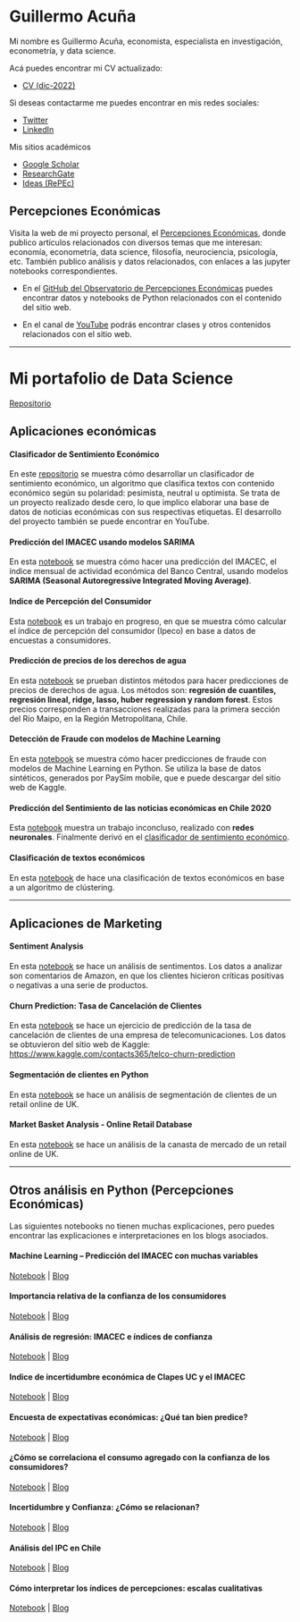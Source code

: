 # Guillermo Acuña
Mi nombre es Guillermo Acuña, economista, especialista en investigación, econometría, y data science. 

Acá puedes encontrar mi CV actualizado:
- [CV (dic-2022)](https://1drv.ms/b/s!AknnacdUetsHhNoRckWx6dhfm-CPwA?e=BMd1Pe)


Si deseas contactarme me puedes encontrar en mis redes sociales:
- [Twitter](https://twitter.com/guillermoacuna)
- [LinkedIn](https://www.linkedin.com/in/guillermoacuna/)


Mis sitios académicos
- [Google Scholar](https://scholar.google.cl/citations?user=lV-J7MsAAAAJ&hl)
- [ResearchGate](https://www.researchgate.net/profile/Guillermo_Acuna3)
- [Ideas (RePEc)](https://ideas.repec.org/e/pac70.html)


## Percepciones Económicas
Visita la web de mi proyecto personal, el [Percepciones Económicas](https://www.percepcioneseconomicas.cl/), donde publico artículos relacionados con diversos temas que me interesan: economía, econometría, data science, filosofía, neurociencia, psicología, etc. También publico análisis y datos relacionados, con enlaces a las jupyter notebooks correspondientes.

- En el [GitHub del Observatorio de Percepciones Económicas](https://github.com/percepcioneseconomicas) puedes encontrar datos y notebooks de Python relacionados con el contenido del sitio web.

- En el canal de [YouTube](https://www.youtube.com/@PercepcionesEconomicas) podrás encontrar clases y otros contenidos relacionados con el sitio web.


---

# Mi portafolio de Data Science

[Repositorio](https://github.com/guillermo-acuna/guillermo-acuna.github.io)


## Aplicaciones económicas 

#### Clasificador de Sentimiento Económico
En este [repositorio](https://github.com/percepcioneseconomicas/publicaciones/tree/main/econ-sent-class) se muestra cómo desarrollar un clasificador de sentimiento económico, un algoritmo que clasifica textos con contenido económico según su polaridad: pesimista, neutral u optimista. Se trata de un proyecto realizado desde cero, lo que implico elaborar una base de datos de noticias económicas con sus respectivas etiquetas. El desarrollo del proyecto también se puede encontrar en YouTube.

#### Predicción del IMACEC usando modelos SARIMA
En esta [notebook](https://github.com/guillermo-acuna/guillermo-acuna.github.io/blob/main/ForecastingImacec.ipynb) se muestra cómo hacer una predicción del IMACEC, el índice mensual de actividad económica del Banco Central, usando modelos **SARIMA (Seasonal Autoregressive Integrated Moving Average)**.

#### Indice de Percepción del Consumidor
Esta [notebook](https://github.com/guillermo-acuna/guillermo-acuna.github.io/blob/main/Ipeco.ipynb) es un trabajo en progreso, en que se muestra cómo calcular el índice de percepción del consumidor (Ipeco) en base a datos de encuestas a consumidores.

#### Predicción de precios de los derechos de agua
En esta [notebook](https://github.com/guillermo-acuna/guillermo-acuna.github.io/blob/main/VAC.ipynb) se prueban distintos métodos para hacer predicciones de precios de derechos de agua. Los métodos son: **regresión de cuantiles, regresión lineal, ridge, lasso, huber regression y random forest**. Estos precios corresponden a transacciones realizadas para la primera sección del Río Maipo, en la Región Metropolitana, Chile.

#### Detección de Fraude con modelos de Machine Learning
En esta [notebook](https://github.com/guillermo-acuna/guillermo-acuna.github.io/blob/main/SFDanalysis.ipynb) se muestra cómo hacer predicciones de fraude con modelos de Machine Learning en Python. Se utiliza la base de datos sintéticos, generados por PaySim mobile, que e puede descargar del sitio web de Kaggle.

#### Predicción del Sentimiento de las noticias económicas en Chile 2020
Esta [notebook](https://github.com/guillermo-acuna/guillermo-acuna.github.io/blob/main/SentimentNews.ipynb) muestra un trabajo inconcluso, realizado con **redes neuronales**. Finalmente derivó en el [clasificador de sentimiento económico](https://github.com/percepcioneseconomicas/publicaciones/tree/main/econ-sent-class).

#### Clasificación de textos económicos
En esta [notebook](https://github.com/guillermo-acuna/guillermo-acuna.github.io/blob/main/Text%20Clustering.ipynb) de hace una clasificación de textos económicos en base a un algoritmo de clústering.

---

## Aplicaciones de Marketing

#### Sentiment Analysis
En esta [notebook](https://github.com/guillermo-acuna/guillermo-acuna.github.io/blob/main/SentimentAnalysis.ipynb) se hace un análisis de sentimentos. Los datos a analizar son comentarios de Amazon, en que los clientes hicieron críticas positivas o negativas a una serie de productos.

#### Churn Prediction: Tasa de Cancelación de Clientes
En esta [notebook](https://github.com/guillermo-acuna/guillermo-acuna.github.io/blob/main/Churn.ipynb) se hace un ejercicio de predicción de la tasa de cancelación de clientes de una empresa de telecomunicaciones. Los datos se obtuvieron del sitio web de Kaggle: https://www.kaggle.com/contacts365/telco-churn-prediction

#### Segmentación de clientes en Python
En esta [notebook](https://github.com/guillermo-acuna/guillermo-acuna.github.io/blob/main/CustSeg.ipynb) se hace un análisis de segmentación de clientes de un retail online de UK. 

#### Market Basket Analysis - Online Retail Database
En esta [notebook](https://github.com/guillermo-acuna/guillermo-acuna.github.io/blob/main/MBAonlineRetail.ipynb) se hace un análisis de la canasta de mercado de un retail online de UK. 

---

## Otros análisis en Python (Percepciones Económicas)
Las siguientes notebooks no tienen muchas explicaciones, pero puedes encontrar las explicaciones e interpretaciones en los blogs asociados.


#### Machine Learning – Predicción del IMACEC con muchas variables
[Notebook](https://github.com/percepcioneseconomicas/publicaciones/blob/main/prediccion_imacec/prediccion_imacec%20-%20pandemia.ipynb) | 
[Blog](https://www.percepcioneseconomicas.cl/analisis/machine-learning-prediccion-del-imacec-con-muchas-variables/)

#### Importancia relativa de la confianza de los consumidores
[Notebook](https://github.com/percepcioneseconomicas/publicaciones/blob/main/importancia/importancia.ipynb) | 
[Blog](https://www.percepcioneseconomicas.cl/analisis/importancia-relativa-de-los-indices-de-confianza/)

#### Análisis de regresión: IMACEC e índices de confianza
[Notebook](https://github.com/percepcioneseconomicas/publicaciones/blob/main/imacec_regresiones/regresiones-imacec.ipynb) | 
[Blog](https://www.percepcioneseconomicas.cl/analisis/analisis-de-regresion-imacec-e-indices-de-confianza/)

#### Indice de incertidumbre económica de Clapes UC y el IMACEC
[Notebook](https://github.com/percepcioneseconomicas/publicaciones/blob/main/iiec_imacec/iiec_imacec.ipynb) | 
[Blog](https://www.percepcioneseconomicas.cl/analisis/indice-de-incertidumbre-economica-de-clapes-uc-y-el-imacec/)

#### Encuesta de expectativas económicas: ¿Qué tan bien predice?
[Notebook](https://github.com/percepcioneseconomicas/publicaciones/tree/main/bc_exp_imacec_inflacion) | 
[Blog](https://www.percepcioneseconomicas.cl/analisis/encuesta-de-expectativas-economicas-que-tan-bien-predice/)

#### ¿Cómo se correlaciona el consumo agregado con la confianza de los consumidores?
[Notebook](https://github.com/percepcioneseconomicas/publicaciones/blob/main/consumo_y_confianza/consumo_y_confianza.ipynb) | 
[Blog](https://www.percepcioneseconomicas.cl/analisis/como-se-correlaciona-el-consumo-agregado-con-la-confianza-de-los-consumidores/)

#### Incertidumbre y Confianza: ¿Cómo se relacionan?
[Notebook](https://github.com/percepcioneseconomicas/publicaciones/blob/main/incertidumbre_y_confianza/epuc_vs_confianza.ipynb) | 
[Blog](https://www.percepcioneseconomicas.cl/analisis/incertidumbre-y-confianza-como-se-relacionan/)

#### Análisis del IPC en Chile
[Notebook](https://github.com/percepcioneseconomicas/publicaciones/blob/main/variacion_precios/precios.ipynb) | 
[Blog](https://www.percepcioneseconomicas.cl/analisis/como-han-variado-los-precios-en-chile/)

#### Cómo interpretar los índices de percepciones: escalas cualitativas
[Notebook](https://github.com/percepcioneseconomicas/publicaciones/blob/main/escala_cualitativa/escala_cualitativa.ipynb) | 
[Blog](https://www.percepcioneseconomicas.cl/indices/como-interpretar-los-indices-de-percepciones-escalas-cualitativas/)

